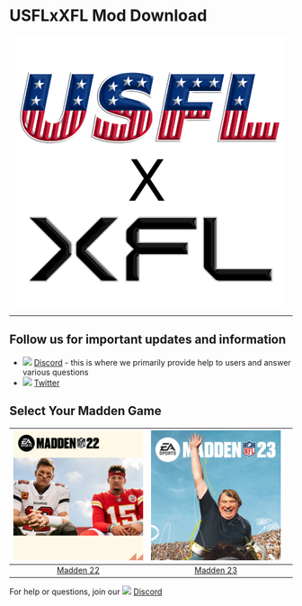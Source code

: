 # USFLxXFL Mod Download

<p align="center">
  <img width="480" src="https://github.com/cornerrouteking/USFLxXFL/blob/master/tools/USFL_Logo-svg%20(1).png">
</p>

---------
## Follow us for important updates and information
- <img width="20" src="https://logo-logos.com/wp-content/uploads/2018/03/Discord_icon.png"> [Discord](https://discord.gg/89ZtB6qFdw) - this is where we primarily provide help to users and answer various questions
- <img width="20" src="https://1000logos.net/wp-content/uploads/2017/06/Twitter-Logo.png"> [Twitter](https://twitter.com/USFLxXFL23)

## Select Your Madden Game
| <a href="https://github.com/cfbrevamped/CFBR-Easy-Installer/blob/master/PC/index.md"><img width="300" src="https://github.com/cornerrouteking/USFLxXFL/blob/master/tools/madden-22-qbs-1623952148822.jpg"></a>  | <a href="https://github.com/cfbrevamped/CFBR-Easy-Installer/blob/master/PS3/index.md"><img width="300" src="https://github.com/cornerrouteking/USFLxXFL/blob/master/tools/madden-23-cover.jpg"> | <a href="https://github.com/cfbrevamped/CFBR-Easy-Installer/blob/master/XBOX/xbox_warning.md">
|:---:|:---:|:---:|
| [Madden 22](https://github.com/cfbrevamped/CFBR-Easy-Installer/blob/master/PC/index.md) | [Madden 23](https://github.com/cfbrevamped/CFBR-Easy-Installer/blob/master/PS3/index.md)


For help or questions, join our <img width="20" src="https://logo-logos.com/wp-content/uploads/2018/03/Discord_icon.png"> [Discord](https://discord.gg/89ZtB6qFdw)
